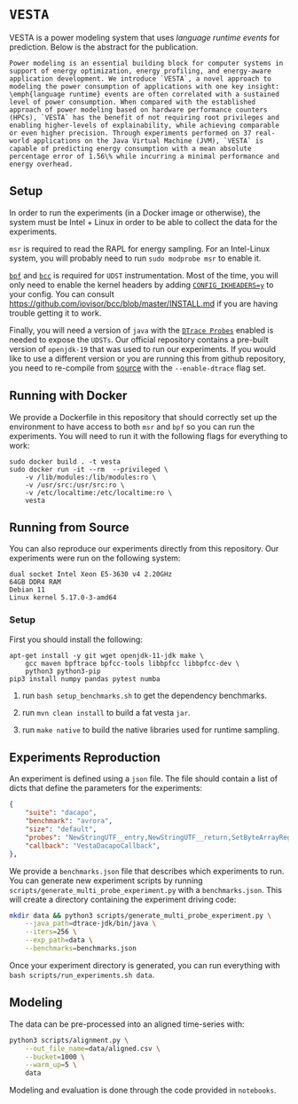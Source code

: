 # `VESTA`

VESTA is a power modeling system that uses *language runtime events* for prediction. Below is the abstract for the publication.

```
Power modeling is an essential building block for computer systems in support of energy optimization, energy profiling, and energy-aware application development. We introduce `VESTA`, a novel approach to modeling the power consumption of applications with one key insight: \emph{language runtime} events are often correlated with a sustained level of power consumption. When compared with the established approach of power modeling based on hardware performance counters (HPCs), `VESTA` has the benefit of not requiring root privileges and enabling higher-levels of explainability, while achieving comparable or even higher precision. Through experiments performed on 37 real-world applications on the Java Virtual Machine (JVM), `VESTA` is capable of predicting energy consumption with a mean absolute percentage error of 1.56\% while incurring a minimal performance and energy overhead.
```

## Setup

In order to run the experiments (in a Docker image or otherwise), the system must be Intel + Linux in order to be able to collect the data for the experiments.

`msr` is required to read the RAPL for energy sampling. For an Intel-Linux system, you will probably need to run `sudo modprobe msr` to enable it.

[`bpf`](https://docs.kernel.org/bpf) and [`bcc`](https://github.com/iovisor/bcc) is required for `UDST` instrumentation. Most of the time, you will only need to enable the kernel headers by adding [`CONFIG_IKHEADERS=y`](https://github.com/iovisor/bcc/blob/master/INSTALL.md#kernel-configuration) to your config. You can consult https://github.com/iovisor/bcc/blob/master/INSTALL.md if you are having trouble getting it to work.

Finally, you will need a version of `java` with the [`DTrace Probes`](https://docs.oracle.com/javase/8/docs/technotes/guides/vm/dtrace.html) enabled is needed to expose the `UDSTs`. Our official repository contains a pre-built version of `openjdk-19` that was used to run our experiments. If you would like to use a different version or you are running this from github repository, you need to re-compile from [source](https://github.com/openjdk/jdk/blob/master/doc/building.md) with the `--enable-dtrace` flag set.

## Running with Docker

We provide a Dockerfile in this repository that should correctly set up the environment to have access to both `msr` and `bpf` so you can run the experiments. You will need to run it with the following flags for everything to work:

```
sudo docker build . -t vesta
sudo docker run -it --rm  --privileged \
    -v /lib/modules:/lib/modules:ro \
    -v /usr/src:/usr/src:ro \
    -v /etc/localtime:/etc/localtime:ro \
    vesta
```

## Running from Source

You can also reproduce our experiments directly from this repository. Our experiments were run on the following system:

```
dual socket Intel Xeon E5-3630 v4 2.20GHz
64GB DDR4 RAM
Debian 11
Linux kernel 5.17.0-3-amd64
```

### Setup

First you should install the following:

```
apt-get install -y git wget openjdk-11-jdk make \
    gcc maven bpftrace bpfcc-tools libbpfcc libbpfcc-dev \
    python3 python3-pip
pip3 install numpy pandas pytest numba
```

1. run `bash setup_benchmarks.sh` to get the dependency benchmarks.

2. run `mvn clean install` to build a fat vesta `jar`.

3. run `make native` to build the native libraries used for runtime sampling.

## Experiments Reproduction

An experiment is defined using a `json` file. The file should contain a list of dicts that define the parameters for the experiments:

```json
{
    "suite": "dacapo",
    "benchmark": "avrora",
    "size": "default",
    "probes": "NewStringUTF__entry,NewStringUTF__return,SetByteArrayRegion__entry,SetByteArrayRegion__return,thread__park__begin,thread__park__end",
    "callback": "VestaDacapoCallback",
},
```

We provide a `benchmarks.json` file that describes which experiments to run. You can generate new experiment scripts by running `scripts/generate_multi_probe_experiment.py` with a  `benchmarks.json`. This will create a directory containing the experiment driving code:

```bash
mkdir data && python3 scripts/generate_multi_probe_experiment.py \
    --java_path=dtrace-jdk/bin/java \
    --iters=256 \
    --exp_path=data \
    --benchmarks=benchmarks.json
```

Once your experiment directory is generated, you can run everything with `bash scripts/run_experiments.sh data`.

## Modeling

The data can be pre-processed into an aligned time-series with:

```bash
python3 scripts/alignment.py \
    --out_file_name=data/aligned.csv \
    --bucket=1000 \
    --warm_up=5 \
    data
```

Modeling and evaluation is done through the code provided in `notebooks`.
